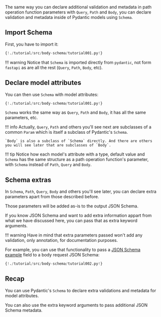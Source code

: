 The same way you can declare additional validation and metadata in path operation function parameters with `Query`, `Path` and `Body`, you can declare validation and metadata inside of Pydantic models using `Schema`.

## Import Schema

First, you have to import it:

```Python hl_lines="2"
{!./tutorial/src/body-schema/tutorial001.py!}
```

!!! warning
    Notice that `Schema` is imported directly from `pydantic`, not form `fastapi` as are all the rest (`Query`, `Path`, `Body`, etc).


## Declare model attributes

You can then use `Schema` with model attributes:

```Python hl_lines="9 10"
{!./tutorial/src/body-schema/tutorial001.py!}
```

`Schema` works the same way as `Query`, `Path` and `Body`, it has all the same parameters, etc.


!!! info
    Actually, `Query`, `Path` and others you'll see next are subclasses of a common `Param` which is itself a subclass of Pydantic's `Schema`.

    `Body` is also a subclass of `Schema` directly. And there are others you will see later that are subclasses of `Body`.

!!! tip
    Notice how each model's attribute with a type, default value and `Schema` has the same structure as a path operation function's parameter, with `Schema` instead of `Path`, `Query` and `Body`.

## Schema extras

In `Schema`, `Path`, `Query`, `Body` and others you'll see later, you can declare extra parameters apart from those described before.

Those parameters will be added as-is to the output JSON Schema.

If you know JSON Schema and want to add extra information appart from what we have discussed here, you can pass that as extra keyword arguments.

!!! warning
    Have in mind that extra parameters passed won't add any validation, only annotation, for documentation purposes.

For example, you can use that functionality to pass a <a href="http://json-schema.org/latest/json-schema-validation.html#rfc.section.8.5" target="_blank">JSON Schema example</a> field to a body request JSON Schema:

```Python hl_lines="20 21 22 23 24 25"
{!./tutorial/src/body-schema/tutorial002.py!}
```

## Recap

You can use Pydantic's `Schema` to declare extra validations and metadata for model attributes.

You can also use the extra keyword arguments to pass additional JSON Schema metadata.
